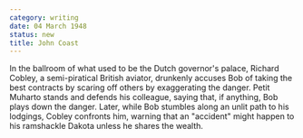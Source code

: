 ```yaml
---
category: writing
date: 04 March 1948
status: new
title: John Coast
---
```



In the ballroom of what used to be the Dutch governor's
palace, Richard Cobley, a semi-piratical British aviator, drunkenly
accuses Bob of taking the best contracts by scaring off others by
exaggerating the danger. Petit Muharto stands and defends his colleague,
saying that, if anything, Bob plays down the danger. Later, while Bob
stumbles along an unlit path to his lodgings, Cobley confronts him,
warning that an "accident" might happen to his ramshackle Dakota unless
he shares the wealth.
